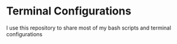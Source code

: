 # Terminal Configurations

I use this repository to share most of my bash scripts and terminal
configurations
